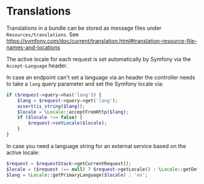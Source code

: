 # Translations

Translations in a bundle can be stored as message files under `Resources/translations`. See https://symfony.com/doc/current/translation.html#translation-resource-file-names-and-locations

The active locale for each request is set automatically by Symfony via the `Accept-Language` header.

In case an endpoint can't set a language via an header the controller needs to take a `lang` query parameter and set the Symfony locale via:

```php
if ($request->query->has('lang')) {
    $lang = $request->query->get('lang');
    assert(is_string($lang));
    $locale = \Locale::acceptFromHttp($lang);
    if ($locale !== false) {
        $request->setLocale($locale);
    }
}
```

In case you need a language string for an external service based on the active locale:

```php
$request = $requestStack->getCurrentRequest();
$locale = ($request !== null) ? $request->getLocale() : \Locale::getDefault();
$lang = \Locale::getPrimaryLanguage($locale) : 'en';
```
